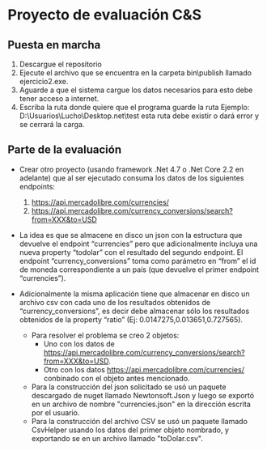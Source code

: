 # Proyecto de evaluación C&S

## Puesta en marcha

1. Descargue el repositorio
2. Ejecute el archivo que se encuentra en la carpeta bin\publish llamado ejercicio2.exe.
3. Aguarde a que el sistema cargue los datos necesarios para esto debe tener acceso a internet.
4. Escriba la ruta donde quiere que el programa guarde la ruta Ejemplo: D:\Usuarios\Lucho\Desktop\.net\test esta ruta debe existir o dará error y se cerrará la carga.

## Parte de la evaluación

- Crear otro proyecto (usando framework .Net 4.7 o .Net Core 2.2 en adelante) que al ser ejecutado consuma los datos de los siguientes endpoints:
  1. https://api.mercadolibre.com/currencies/
  2. https://api.mercadolibre.com/currency_conversions/search?from=XXX&to=USD
  
- La idea es que se almacene en disco un json con la estructura que devuelve el endpoint “currencies” pero que adicionalmente incluya una nueva property “todolar” con el resultado del segundo endpoint. El endpoint “currency_conversions” toma como parámetro en “from” el id de moneda correspondiente a un país (que devuelve el primer endpoint “currencies”).
- Adicionalmente la misma aplicación tiene que almacenar en disco un archivo csv con cada uno de los resultados obtenidos de “currency_conversions”, es decir debe almacenar sólo los resultados obtenidos de la property “ratio” (Ej: 0.0147275,0.013651,0.727565).
  - Para resolver el problema se creo 2 objetos:
    - Uno con los datos de https://api.mercadolibre.com/currency_conversions/search?from=XXX&to=USD.
    - Otro con los datos https://api.mercadolibre.com/currencies/ conbinado con el objeto antes mencionado.
  - Para la construcción del json solicitado se usó un paquete descargado de nuget llamado Newtonsoft.Json y luego se exportó en un archivo de nombre "currencies.json" en la dirección escrita por el usuario.
  - Para la construcción del archivo CSV se usó un paquete llamado CsvHelper usando los datos del primer objeto nombrado, y exportando se en un archivo llamado "toDolar.csv".
